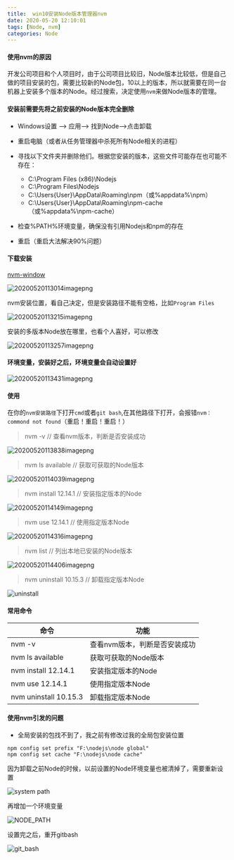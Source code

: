 ```yaml
---
title:  win10安装Node版本管理器nvm
date: 2020-05-20 12:10:01
tags: [Node, nvm]
categories: Node
---
```


####  使用nvm的原因

开发公司项目和个人项目时，由于公司项目比较旧，Node版本比较低，但是自己做的项目安装的包，需要比较新的Node包，10以上的版本，所以就需要在同一台机器上安装多个版本的Node。经过搜索，决定使用`nvm`来做Node版本的管理。

#### 安装前需要先将之前安装的Node版本完全删除

+ Windows设置 --> 应用--> 找到Node-->点击卸载
+ 重启电脑（或者从任务管理器中杀死所有Node相关的进程）
+ 寻找以下文件夹并删除他们。根据您安装的版本，这些文件可能存在也可能不存在：
  + C:\Program Files (x86)\Nodejs
  + C:\Program Files\Nodejs
  + C:\Users\{User}\AppData\Roaming\npm（或%appdata%\npm）
  + C:\Users\{User}\AppData\Roaming\npm-cache（或%appdata%\npm-cache）

+ 检查%PATH%环境变量，确保没有引用Nodejs和npm的存在
+ 重启（重启大法解决90%问题）

#### 下载安装

[nvm-window](https://github.com/coreybutler/nvm-windows/releases)

![20200520113014imagepng](https://raw.githubusercontent.com/QiqiM/yato-GitNote/master/20200520113014-image.png)

nvm安装位置，看自己决定，但是安装路径不能有空格，比如`Program Files`

![20200520113215imagepng](https://raw.githubusercontent.com/QiqiM/yato-GitNote/master/20200520113215-image.png)

安装的多版本Node放在哪里，也看个人喜好，可以修改

![20200520113257imagepng](https://raw.githubusercontent.com/QiqiM/yato-GitNote/master/20200520113257-image.png)

#### 环境变量，安装好之后，环境变量会自动设置好

![20200520113431imagepng](https://raw.githubusercontent.com/QiqiM/yato-GitNote/master/20200520113431-image.png)

#### 使用

在你的`nvm安装路径`下打开`cmd`或者`git bash`,在其他路径下打开，会报错`nvm： commond not found`（重启！重启！重启！）

> nvm -v    // 查看nvm版本，判断是否安装成功

![20200520113838imagepng](https://raw.githubusercontent.com/QiqiM/yato-GitNote/master/20200520113838-image.png)

> nvm ls available        // 获取可获取的Node版本

![20200520114039imagepng](https://raw.githubusercontent.com/QiqiM/yato-GitNote/master/20200520114039-image.png)

> nvm install 12.14.1      // 安装指定版本的Node

![20200520114149imagepng](https://raw.githubusercontent.com/QiqiM/yato-GitNote/master/20200520114149-image.png)

> nvm use 12.14.1  // 使用指定版本Node

![20200520114316imagepng](https://raw.githubusercontent.com/QiqiM/yato-GitNote/master/20200520114316-image.png)

> nvm list       // 列出本地已安装的Node版本

![20200520114406imagepng](https://raw.githubusercontent.com/QiqiM/yato-GitNote/master/20200520114406-image.png)

> nvm uninstall 10.15.3      // 卸载指定版本Node

![uninstall](https://raw.githubusercontent.com/QiqiM/yato-GitNote/master/20200520130130-image.png)

#### 常用命令

| 命令                  | 功能                          |
| --------------------- | ----------------------------- |
| nvm -v                | 查看nvm版本，判断是否安装成功 |
| nvm ls available      | 获取可获取的Node版本          |
| nvm install 12.14.1   | 安装指定版本的Node            |
| nvm use 12.14.1       | 使用指定版本Node              |
| nvm uninstall 10.15.3 | 卸载指定版本Node              |

#### 使用nvm引发的问题

+ 全局安装的包找不到了，我之前有修改过我的全局包安装位置

```
npm config set prefix "F:\nodejs\node global"
npm config set cache "F:\nodejs\node cache"
```

因为卸载之前Node的时候，以前设置的Node环境变量也被清掉了，需要重新设置

![system path](https://raw.githubusercontent.com/QiqiM/yato-GitNote/master/20200520143623-image.png)

再增加一个环境变量

![NODE_PATH](https://raw.githubusercontent.com/QiqiM/yato-GitNote/master/20200520143642-image.png)

设置完之后，重开gitbash

![git_bash](https://raw.githubusercontent.com/QiqiM/yato-GitNote/master/20200520143842-image.png)

